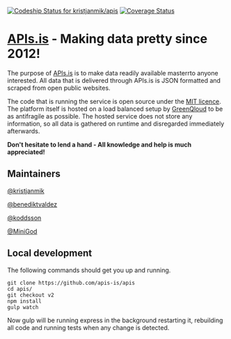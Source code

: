 [ ![Codeship Status for kristjanmik/apis](https://img.shields.io/codeship/7c0ce5a0-9901-0132-893b-365d53813970/v2.svg)](https://codeship.com/projects/63542)
[![Coverage Status](https://coveralls.io/repos/apis-is/apis/badge.svg?branch=v2)](https://coveralls.io/r/apis-is/apis?branch=v2)
# [APIs.is](http://apis.is) - Making data pretty since 2012!

The purpose of [APIs.is](http://apis.is) is to make data readily available masterrto anyone interested. All data that is delivered through APIs.is is JSON formatted and scraped from open public websites.

The code that is running the service is open source under the [MIT licence](https://en.wikipedia.org/wiki/MIT_License). The platform itself is hosted on a load balanced setup by [GreenQloud](http://www.greenqloud.com) to be as antifragile as possible. The hosted service does not store any information, so all data is gathered on runtime and disregarded immediately afterwards.

**Don't hesitate to lend a hand - All knowledge and help is much appreciated!**

## Maintainers

[@kristjanmik](https://github.com/kristjanmik/)

[@benediktvaldez](https://github.com/benediktvaldez/)

[@koddsson](https://github.com/koddsson/)

[@MiniGod](https://github.com/minigod/)

## Local development

The following commands should get you up and running.

```
git clone https://github.com/apis-is/apis
cd apis/
git checkout v2
npm install
gulp watch
```

Now gulp will be running express in the background restarting it, rebuilding all code and running tests when any change is detected.
